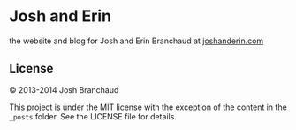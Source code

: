 # Josh and Erin

the website and blog for Josh and Erin Branchaud at
[joshanderin.com](http://joshanderin.com)

## License

&copy; 2013-2014 Josh Branchaud

This project is under the MIT license with the exception of the content in
the `_posts` folder. See the LICENSE file for details.
